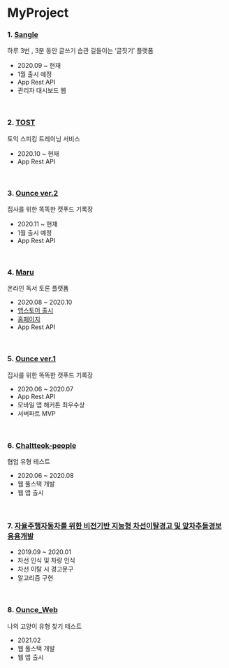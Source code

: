 # MyProject

### 1. [Sangle](https://github.com/Jeong-Hyowon/MyProject/blob/main/SANGLE.md)
하루 3번 , 3분 동안 글쓰기 습관 길들이는 ‘글짓기’ 플랫폼
- 2020.09 ~ 현재
- 1월 출시 예정
- App Rest API
- 관리자 대시보드 웹

<br>

### 2. [TOST](https://github.com/Jeong-Hyowon/MyProject/blob/main/TOST.md)
토익 스피킹 트레이닝 서비스
- 2020.10 ~ 현재
- App Rest API

<br>

### 3. [Ounce ver.2](https://github.com/Jeong-Hyowon/MyProject/blob/main/OUNCE_java_ver.md)
집사를 위한 똑똑한 캣푸드 기록장
- 2020.11 ~ 현재
- 1월 출시 예정
- App Rest API

<br>

### 4. [Maru](https://github.com/Jeong-Hyowon/MyProject/blob/main/MARU.md)
온라인 독서 토론 플랫폼
- 2020.08 ~ 2020.10
- [앱스토어 출시](https://apps.apple.com/kr/app/%EB%A7%88%EB%A3%A8-%EC%86%8C%ED%86%B5%ED%95%98%EB%8A%94-%EB%8F%85%EC%84%9C%EC%9D%98-%EC%A6%90%EA%B1%B0%EC%9B%80/id1530228350)
- [홈페이지](https://www.marubook.co.kr/)
- App Rest API

<br>

### 5. [Ounce ver.1](https://github.com/Jeong-Hyowon/MyProject/blob/main/OUNCE_js_ver.md)
집사를 위한 똑똑한 캣푸드 기록장
- 2020.06 ~ 2020.07
- App Rest API
- 모바일 앱 해커톤 최우수상
- 서버파트 MVP

<br>

### 6. [Chaltteok-people](http://52.79.86.164:3000/)
협업 유형 테스트
- 2020.06 ~ 2020.08
- 웹 풀스택 개발
- 웹 앱 출시

<br>

### 7. [자율주행자동차를 위한 비전기반 지능형 차선이탈경고 및 앞차추돌경보 응용개발](https://github.com/Jeong-Hyowon/MyProject/blob/main/Detection.md)
- 2019.09 ~ 2020.01
- 차선 인식 및 차량 인식
- 차선 이탈 시 경고문구
- 알고리즘 구현


<br>

### 8. [Ounce_Web](https://github.com/Jeong-Hyowon/MyProject/blob/main/Ounce_Web.md)
나의 고양이 유형 찾기 테스트
- 2021.02
- 웹 풀스택 개발
- 웹 앱 출시

